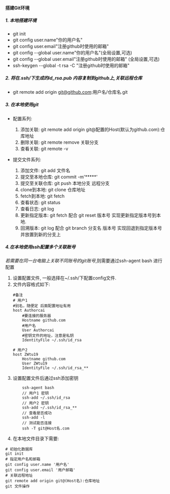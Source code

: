 #### 搭建Git环境

##### 1. 本地搭建环境
* git init   
* git config user.name"你的用户名"
* git config user.email"注册github时使用的邮箱"
* git config --global user.name"你的用户名"(全局设置,可选)
* git config --global user.email"注册github时使用的邮箱" (全局设置,可选)
* ssh-keygen --global -t rsa -C "注册github时使用的邮箱"

##### 2. 将在.ssh/下生成的id_rsa.pub 内容复制到github上,关联远程仓库
* git remote add origin git@github.com:用户名/仓库名.git

##### 3. 在本地使用git
* 配置系列:
    1. 添加关联: git remote add origin git@配置的Host(默认为github.com):仓库地址
    2. 删除关联: git remote remove 关联分支
    3. 查看关联: git remote -v 
    
* 提交文件系列:
    1. 添加文件: git add 文件名
    2. 提交至本地仓库: git commit -m'*****'
    3. 提交至关联仓库: git push 本地分支 远程分支
    4. clone到本地: git clone 仓库地址
    5. fetch到本地: git fetch
    6. 查看状态: git status
    7. 查看日志: git log
    8. 更新指定版本: git fetch 配合 git reset 版本号 实现更新指定版本号到本地.  
    9. 回溯版本: git log 配合 git branch 分支名 版本号 实现回退到指定版本号并放置到新的分支上

##### 4.在本地使用ssh配置多个关联账号
_若需要在同一台电脑上关联不同账号的git账号_,则需要通过ssh-agent bash 进行配置  
1. 设置配置文件, 一般选择在~/.ssh/下配置config文件.  
2. 文件内容格式如下:  
    ```shell script
    #备注
    # 用户1
    #别名，随便定 后面配置地址有用
    host Authorcai  
        #要连接的服务器 
        Hostname github.com
        #用户名
        User Authorcai
        #密钥文件的地址，注意是私钥
        IdentityFile ~/.ssh/id_rsa 
    
    # 用户2
    host ZWtu19
        Hostname github.com
        User ZWtu19
        IdentityFile ~/.ssh/id_rsa_**
    ```  
3. 设置配置文件后通过ssh添加密钥  
    ```shell script
        ssh-agent bash
        // 用户1 密钥
        ssh-add ~/.ssh/id_rsa
        // 用户2 密钥
        ssh-add ~/.ssh/id_rsa_**
        // 查看是否成功
        ssh-add -l
        // 测试能否连接
        ssh -T git@Host名.com
    ```
4. 在本地文件目录下需要:  
```shell script
# 初始化数据库
git init 
# 指定用户名和邮箱
git config user.name '用户名'
git config user.email '用户邮箱'
# 关联远程地址
git remote add origin git@(Host名):仓库地址
git 文件操作
```